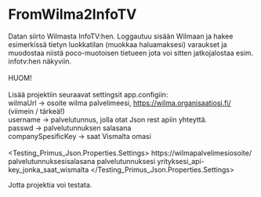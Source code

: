 # FromWilma2InfoTV
Datan siirto Wilmasta InfoTV:hen. Loggautuu sisään Wilmaan ja hakee esimerkissä tietyn luokkatilan (muokkaa haluamaksesi) varaukset ja muodostaa niistä poco-muotoisen tietueen jota voi sitten jatkojalostaa esim. infotv:hen näkyviin.<br>
<br>
HUOM!<br>
<br>
Lisää projektiin seuraavat settingsit app.configiin:<br>
wilmaUrl -> osoite wilma palvelimeesi, https://wilma.organisaatiosi.fi/ (viimein / tärkeä!)<br>
username -> palvelutunnus, jolla otat Json rest apiin yhteyttä.<br>
passwd -> palvelutunnuksen salasana<br>
companySpesificKey -> saat Vismalta omasi<br>
<br>
<applicationSettings>
    <Testing_Primus_Json.Properties.Settings>
      <setting name="wilmaUrl" serializeAs="String">
        <value>https://wilmapalvelimesiosoite/</value>
      </setting>
      <setting name="passwd" serializeAs="String">
        <value>palvelutunnuksesisalasana</value>
      </setting>
      <setting name="username" serializeAs="String">
        <value>palvelutunnuksesi</value>
      </setting>
      <setting name="companySpesificKey" serializeAs="String">
        <value>yrityksesi_api-key_jonka_saat_wismalta</value>
      </setting>
    </Testing_Primus_Json.Properties.Settings>
  </applicationSettings>
  
  Jotta projektia voi testata.



